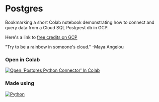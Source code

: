 # Postgres

Bookmarking a short Colab notebook demonstrating how to connect and query data from a Cloud SQL Postgrest db in GCP.

Here's a link to [free credits on GCP](https://cloud.google.com/free/docs/gcp-free-tier)


"Try to be a rainbow in someone's cloud." 
-Maya Angelou


### Open in Colab

[![Open 'Postgres Python Connector' In Colab](https://colab.research.google.com/assets/colab-badge.svg)](https://colab.research.google.com/github/ginobaltazar7/66daysofdata/blob/master/Postgres/postgres_python_connector.ipynb)


### Made using 
[![Python](https://img.shields.io/badge/python%20-%2314354C.svg?&style=for-the-badge&logo=python&logoColor=white)](https://www.python.org/)